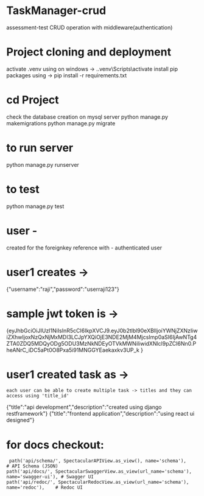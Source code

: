 # TaskManager-crud
  assessment-test CRUD operation with middleware(authentication)

# Project cloning and deployment 
  activate .venv using on windows -> .\.venv\Scripts\activate
  install pip packages using -> pip install -r requirements.txt
# cd Project
  check the database creation on mysql server
  python manage.py makemigrations
  python manage.py migrate

# to run server 
  python manage.py runserver

# to test 
  python manage.py test

# user - 
  created for the foreignkey reference with - authenticated user  
# user1 creates -> 
  {"username":"raji","password":"userraji123"} 
# sample jwt token is -> 
  {eyJhbGciOiJIUzI1NiIsInR5cCI6IkpXVCJ9.eyJ0b2tlbl90eXBlIjoiYWNjZXNzIiwiZXhwIjoxNzQxNjMxMDI3LCJpYXQiOjE3NDE2MjM4MjcsImp0aSI6IjAwNTg4ZTA0ZDQ5MDQyODg5ODU3MzNkNDEyOTVkMWNiIiwidXNlcl9pZCI6Nn0.PheANrC_iDC5aPt0O8Pxa5i91MNGGYEaekaxkv3UP_k  }
# user1 created task as -> 
    each user can be able to create multiple task -> titles and they can access using 'title_id'
  {"title":"api development","description":"created using django restframework"}
  {"title":"frontend application","description":"using react ui designed"}

# for docs checkout:
     path('api/schema/', SpectacularAPIView.as_view(), name='schema'),     # API Schema (JSON)    
    path('api/docs/', SpectacularSwaggerView.as_view(url_name='schema'), name='swagger-ui'), # Swagger UI    
    path('api/redoc/', SpectacularRedocView.as_view(url_name='schema'), name='redoc'),    # Redoc UI

